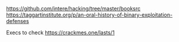 
https://github.com/intere/hacking/tree/master/booksrc
https://taggartinstitute.org/p/an-oral-history-of-binary-exploitation-defenses

Execs to check
https://crackmes.one/lasts/1